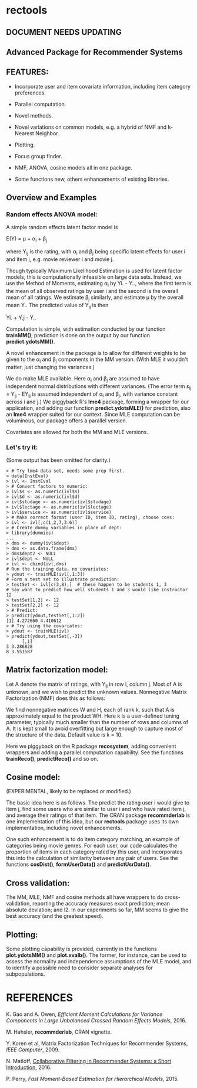 # rectools

## DOCUMENT NEEDS UPDATING

## Advanced Package for Recommender Systems

## FEATURES:

* Incorporate user and item covariate information, including item
  category preferences.

* Parallel computation.

* Novel methods.

* Novel variations on common models, e.g. a hybrid of
  NMF and k-Nearest Neighbor.

* Plotting.

* Focus group finder.

* NMF, ANOVA, cosine models all in one package.

* Some functions new, others enhancements of existing libraries.

## Overview and Examples

### Random effects ANOVA model:

A simple random effects latent factor model is

E(Y) =  &mu; + &alpha;<sub>i</sub> + &beta;<sub>j</sub>

where Y<sub>ij</sub> is the rating, with &alpha;<sub>i</sub> and
&beta;<sub>j</sub> being specific latent effects for user i and item j,
e.g. movie reviewer i and movie j.

Though typically Maximum Likelihood Estimation is used for latent factor
models, this is computationally infeasible on large data sets.  Instead,
we use the Method of Moments, estimating &alpha;<sub>i</sub> by Yi. -
Y.., where the first term is the mean of all observed ratings by user i
and the second is the overall mean of all ratings.  We estimate
&beta;<sub>j</sub> similarly, and estimate &mu; by the
overall mean Y..  The predicted value of Y<sub>ij</sub> is then

Yi. + Y.j - Y..

Computation is simple, with estimation conducted by our function
**trainMM()**; prediction is done on the output by our function
**predict.ydotsMM()**.

A novel enhancement in the package is to allow for different weights to
be given to the &alpha;<sub>i</sub> and &beta;<sub>j</sub> components in
the MM version.  (With MLE it wouldn't matter, just changing the
variances.)

We do make MLE available.  Here &alpha;<sub>i</sub> and
&beta;<sub>j</sub> are assumed to have independent normal distributions
with different variances.  (The error term &epsilon;<sub>ij</sub> =
Y<sub>ij</sub> - EY<sub>ij</sub> is assumed independent of
&alpha;<sub>i</sub> and &beta;<sub>j</sub>, with variance constant
across i and j.) We piggyback R's **lme4** package, forming a wrapper
for our application, and adding our function **predict.ydotsMLE()** for
prediction, also an **lme4** wrapper suited for our context.  Since MLE
computation can be voluminous, our package offers a parallel version.

Covariates are allowed for both the MM and MLE versions.

### Let's try it:

(Some output has been omitted for clarity.)

```
> # Try lme4 data set, needs some prep first.
> data(InstEval)
> ivl <- InstEval
> # Convert factors to numeric:
> ivl$s <- as.numeric(ivl$s)
> ivl$d <- as.numeric(ivl$d)
> ivl$studage <- as.numeric(ivl$studage)
> ivl$lectage <- as.numeric(ivl$lectage)
> ivl$service <- as.numeric(ivl$service)
> # Make correct format (user ID, item ID, rating), choose covs:
> ivl <- ivl[,c(1,2,7,3:6)]
> # Create dummy variables in place of dept:
> library(dummies)
...
> dms <- dummy(ivl$dept)
> dms <- as.data.frame(dms)
> dms$dept2 <- NULL
> ivl$dept <- NULL
> ivl <- cbind(ivl,dms)
# Run the training data, no covariates:
> ydout <- trainMLE(ivl[,1:3]) 
# Form a test set to illustrate prediction:
> testSet <- ivl[c(3,8),]  # these happen to be students 1, 3
# Say want to predict how well students 1 and 3 would like instructor 12
> testSet[1,2] <- 12
> testSet[2,2] <- 12
> # Predict:
> predict(ydout,testSet[,1:2])  
[1] 4.272660 4.410612
> # Try using the covariates:
> ydout <- trainMLE(ivl)
> predict(ydout,testSet[,-3])  
      [,1]
3 3.286828
8 3.551587
```

## Matrix factorization model:

Let A denote the matrix of ratings, with Y<sub>ij</sub> in row i, column
j.  Most of A is unknown, and we wish to predict the unknown values.
Nonnegative Matrix Factorization (NMF) does this as follows:

We find nonnegative matrices W and H, each of rank k, such that A is
approximately equal to the product WH.  Here k is a user-defined tuning
parameter, typically much smaller than the number of rows and columns of
A.  It is kept small to avoid overfitting but large enough to capture
most of the structure of the data.  Default value is k = 10.

Here we piggyback on the R package **recosystem**, adding convenient
wrappers and adding a parallel computation capability.  See the
functions **trainReco()**, **predictReco()** and so on.

## Cosine model:

(EXPERIMENTAL, likely to be replaced or modified.)

The basic idea here is as follows.  The predict the rating user i would
give to item j, find some users who are similar to user i and who have
rated item j, and average their ratings of that item.  The CRAN package
**recommderlab** is one implementation of this idea, but our
**rectools** package uses its own implementation, including novel
enhancements.

One such enhancement is to do item category matching, an example of
categories being movie genres.  For each user, our code calculates the
proportion of items in each category rated by this user, and
incorporates this into the calculation of similarity between any pair of
users.  See the functions **cosDist()**, **formUserData()** and
**predictUsrData()**.

## Cross validation:

The MM, MLE, NMF and cosine methods all have wrappers to do
cross-validation, reporting the accuracy measures exact prediction; mean
absolute deviation; and l2.  In our experiments so far, MM seems to give
the best accuracy (and the greatest speed).

## Plotting:

Some plotting capability is provided, currently in the functions
**plot.ydotsMM()** and **plot.xvalb()**.  The former, for instance, can be
used to assess the normality and independence assumptions of the MLE
model, and to identify a possible need to consider separate analyses for
subpopulations.


# REFERENCES

K. Gao and A. Owen, *Efficient Moment Calculations for Variance
Components in Large Unbalanced Crossed Random Effects Models*, 2016.

M. Hahsler, **recommderlab**, CRAN vignette.

Y. Koren et al, Matrix Factorization Techniques for Recommender 
Systems, *IEEE Computer*, 2009.

N. Matloff, [Collaborative Filtering in Recommender Systems: 
a Short Introduction](http://heather.cs.ucdavis.edu/RSTutorial.pdf), 2016. 


P. Perry, *Fast Moment-Based Estimation for Hierarchical Models*, 2015.

